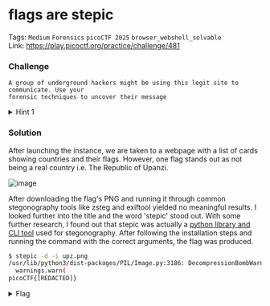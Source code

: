 # flags are stepic
Tags: `Medium` `Forensics` `picoCTF 2025` `browser_webshell_solvable`</br>
Link: https://play.picoctf.org/practice/challenge/481

### Challenge
```
A group of underground hackers might be using this legit site to communicate. Use your
forensic techniques to uncover their message
```

<details>
  <summary>Hint 1</summary> 
  
  ```In the country that doesn't exist, the flag persists``` 
</details>

### Solution
After launching the instance, we are taken to a webpage with a list of cards showing countries and their flags. However, one flag stands out 
as not being a real country i.e. The Republic of Upanzi. 

![image](https://github.com/user-attachments/assets/d87c7964-ee33-4c69-b4e6-61262f25b6ea)

After downloading the flag's PNG and running it through common stegonography tools like zsteg and exiftool yielded no meaningful results. I looked
further into the title and the word 'stepic' stood out. With some further research, I found out that stepic was actually a [python library and CLI 
tool](https://github.com/1049451037/stepic) used for stegonography. After following the installation steps and running the command with the correct arguments, the flag was produced.
```bash
$ stepic -d -i upz.png 
/usr/lib/python3/dist-packages/PIL/Image.py:3186: DecompressionBombWarning: Image size (150658990 pixels) exceeds limit of 89478485 pixels, could be decompression bomb DOS attack.
  warnings.warn(
picoCTF{[REDACTED]}
```
<details>
  <summary>Flag</summary>
  
  `picoCTF{fl4g_h45_fl4g9a81822b}`
</details>
